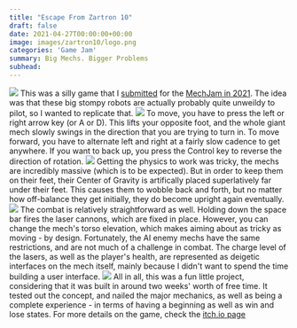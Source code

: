 ```yaml
---
title: "Escape From Zartron 10"
draft: false
date: 2021-04-27T00:00:00+00:00
image: images/zartron10/logo.png
categories: 'Game Jam'
summary: Big Mechs. Bigger Problems
subhead: 
---
```

![](../../images/zartron10/zartron10_1.png)
This was a silly game that I [submitted](https://itch.io/jam/mechjam/rate/1018572) for the [MechJam in 2021](https://itch.io/jam/mechjam). The idea was that these big stompy robots are actually probably quite unweildy to pilot, so I wanted to replicate that.
![](../../images/zartron10/zartron10_2.png)
To move, you have to press the left or right arrow key (or A or D). This lifts your opposite foot, and the whole giant mech slowly swings in the direction that you are trying to turn in. To move forward, you have to alternate left and right at a fairly slow cadence to get anywhere. If you want to back up, you press the Control key to reverse the direction of rotation.
![](../../images/zartron10/zartron10_3.png)
Getting the physics to work was tricky, the mechs are incredibly massive (which is to be expected). But in order to keep them on their feet, their Center of Gravity is artifically placed superlatively far under their feet. This causes them to wobble back and forth, but no matter how off-balance they get initially, they do become upright again eventually.
![](../../images/zartron10/zartron10_4.png)
The combat is relatively straightforward as well. Holding down the space bar fires the laser cannons, which are fixed in place. However, you can change the mech's torso elevation, which makes aiming about as tricky as moving - by design. Fortunately, the AI enemy mechs have the same restrictions, and are not much of a challenge in combat. The charge level of the lasers, as well as the player's health, are represented as deigetic interfaces on the mech itself, mainly because I didn't want to spend the time building a user interface.
![](../../images/zartron10/zartron10_5.png)
All in all, this was a fun little project, considering that it was built in around two weeks' worth of free time. It tested out the concept, and nailed the major mechanics, as well as being a complete experience - in terms of having a beginning as well as win and lose states.
For more details on the game, check the [itch.io page](https://realtalk.itch.io/assault-on-zartron-10)